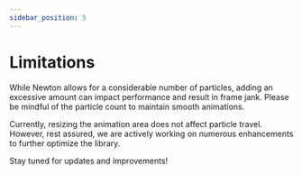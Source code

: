 ```yaml
---
sidebar_position: 5
---
```


# Limitations

While Newton allows for a considerable number of particles, adding an excessive amount can impact performance and result in frame jank. 
Please be mindful of the particle count to maintain smooth animations. 

Currently, resizing the animation area does not affect particle travel. 
However, rest assured, we are actively working on numerous enhancements to further optimize the library. 

Stay tuned for updates and improvements!